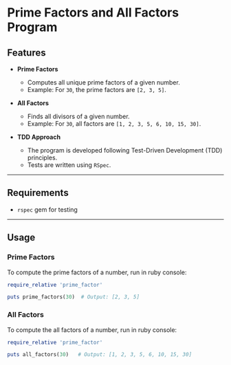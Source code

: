 # Prime Factors and All Factors Program

## Features

- **Prime Factors**
  - Computes all unique prime factors of a given number.
  - Example: For `30`, the prime factors are `[2, 3, 5]`.

- **All Factors**
  - Finds all divisors of a given number.
  - Example: For `30`, all factors are `[1, 2, 3, 5, 6, 10, 15, 30]`.

- **TDD Approach**
  - The program is developed following Test-Driven Development (TDD) principles.
  - Tests are written using `RSpec`.

---

## Requirements

- `rspec` gem for testing

---

## Usage

### Prime Factors
To compute the prime factors of a number, run in ruby console:
```ruby
require_relative 'prime_factor'

puts prime_factors(30)  # Output: [2, 3, 5]
```

### All Factors
To compute the all factors of a number, run in ruby console:
```ruby
require_relative 'prime_factor'

puts all_factors(30)   # Output: [1, 2, 3, 5, 6, 10, 15, 30]
```
